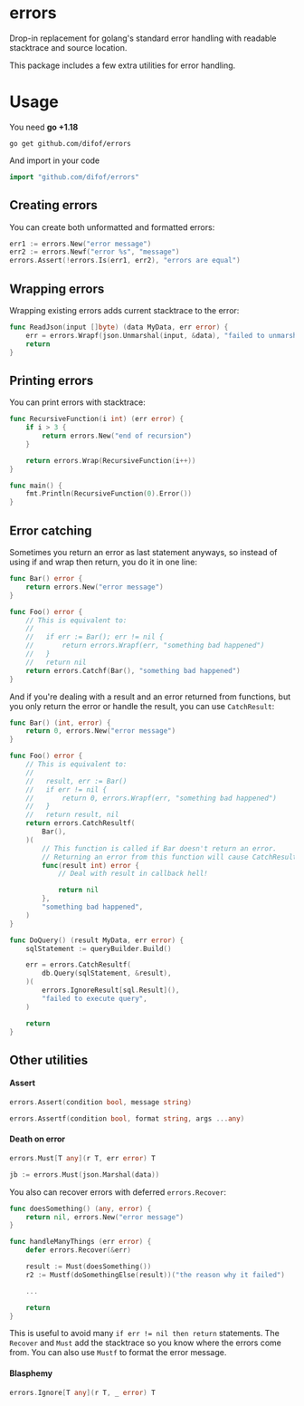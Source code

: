 # errors

Drop-in replacement for golang's standard error handling with readable stacktrace and source location.

This package includes a few extra utilities for error handling.

# Usage

You need **go +1.18**

`go get github.com/difof/errors`

And import in your code

```go
import "github.com/difof/errors"
```

## Creating errors

You can create both unformatted and formatted errors:

```go
err1 := errors.New("error message")
err2 := errors.Newf("error %s", "message")
errors.Assert(!errors.Is(err1, err2), "errors are equal")
```

## Wrapping errors

Wrapping existing errors adds current stacktrace to the error:

```go
func ReadJson(input []byte) (data MyData, err error) {
    err = errors.Wrapf(json.Unmarshal(input, &data), "failed to unmarshal json")
    return
}
```

## Printing errors

You can print errors with stacktrace:

```go
func RecursiveFunction(i int) (err error) {
    if i > 3 {
        return errors.New("end of recursion")
    }

    return errors.Wrap(RecursiveFunction(i++))
}

func main() {
    fmt.Println(RecursiveFunction(0).Error())
}
```

## Error catching

Sometimes you return an error as last statement anyways,
so instead of using if and wrap then return, you do it in one line:

```go
func Bar() error {
    return errors.New("error message")
}

func Foo() error {
    // This is equivalent to:
    //
    //   if err := Bar(); err != nil {
    //       return errors.Wrapf(err, "something bad happened")
    //   }
    //   return nil
    return errors.Catchf(Bar(), "something bad happened")
}
```

And if you're dealing with a result and an error returned from functions,
but you only return the error or handle the result, you can use `CatchResult`:

```go
func Bar() (int, error) {
    return 0, errors.New("error message")
}

func Foo() error {
    // This is equivalent to:
    //
    //   result, err := Bar()
    //   if err != nil {
    //       return 0, errors.Wrapf(err, "something bad happened")
    //   }
    //   return result, nil
    return errors.CatchResultf(
        Bar(),
    )(
        // This function is called if Bar doesn't return an error.
        // Returning an error from this function will cause CatchResultf to wrap and return it.
        func(result int) error {
            // Deal with result in callback hell!

            return nil
        },
        "something bad happened",
    )
}

func DoQuery() (result MyData, err error) {
    sqlStatement := queryBuilder.Build()

    err = errors.CatchResultf(
        db.Query(sqlStatement, &result),
    )(
        errors.IgnoreResult[sql.Result](),
        "failed to execute query",
    )

    return
}
```

## Other utilities

#### Assert

```go
errors.Assert(condition bool, message string)
```

```go
errors.Assertf(condition bool, format string, args ...any)
```

#### Death on error

```go
errors.Must[T any](r T, err error) T
```

```go
jb := errors.Must(json.Marshal(data))
```

You also can recover errors with deferred `errors.Recover`:

```go
func doesSomething() (any, error) {
    return nil, errors.New("error message")
}

func handleManyThings (err error) {
    defer errors.Recover(&err)

    result := Must(doesSomething())
    r2 := Mustf(doSomethingElse(result))("the reason why it failed")

    ...

    return
}
```

This is useful to avoid many `if err != nil then return` statements.
The `Recover` and `Must` add the stacktrace so you know where the errors come from.
You can also use `Mustf` to format the error message.

#### Blasphemy

```go
errors.Ignore[T any](r T, _ error) T
```
